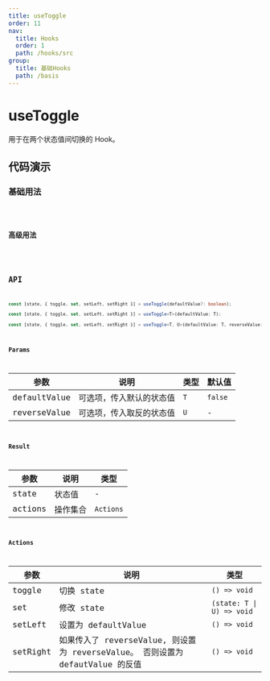 ```yaml
---
title: useToggle
order: 11
nav:
  title: Hooks
  order: 1
  path: /hooks/src
group:
  title: 基础Hooks
  path: /basis
---
```


# useToggle

用于在两个状态值间切换的 Hook。

## 代码演示

### 基础用法

<code src="./demo/demo1.tsx" />

### 高级用法

<code src="./demo/demo2.tsx" />

## API

```typescript
const [state, { toggle, set, setLeft, setRight }] = useToggle(defaultValue?: boolean);

const [state, { toggle, set, setLeft, setRight }] = useToggle<T>(defaultValue: T);

const [state, { toggle, set, setLeft, setRight }] = useToggle<T, U>(defaultValue: T, reverseValue: U);
```

### Params

| 参数         | 说明                     | 类型 | 默认值  |
| ------------ | ------------------------ | ---- | ------- |
| defaultValue | 可选项，传入默认的状态值 | `T`  | `false` |
| reverseValue | 可选项，传入取反的状态值 | `U`  | -       |

### Result

| 参数    | 说明     | 类型      |
| ------- | -------- | --------- |
| state   | 状态值   | -         |
| actions | 操作集合 | `Actions` |

### Actions

| 参数     | 说明                                                                           | 类型                      |
| -------- | ------------------------------------------------------------------------------ | ------------------------- |
| toggle   | 切换 state                                                                     | `() => void`              |
| set      | 修改 state                                                                     | `(state: T \| U) => void` |
| setLeft  | 设置为 defaultValue                                                            | `() => void`              |
| setRight | 如果传入了 reverseValue, 则设置为 reverseValue。 否则设置为 defautValue 的反值 | `() => void`              |
